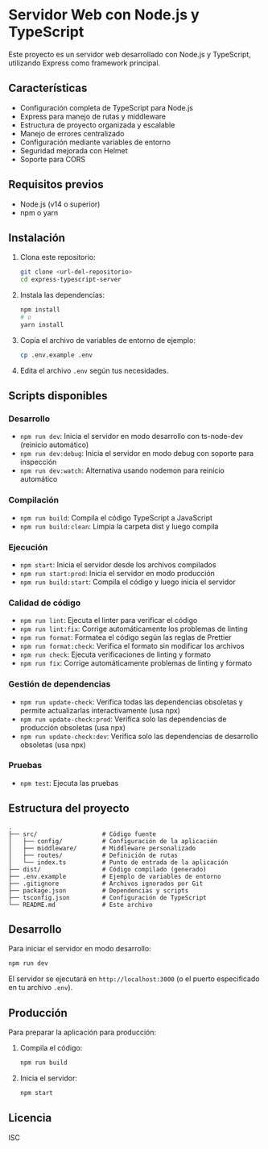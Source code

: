 # Servidor Web con Node.js y TypeScript

Este proyecto es un servidor web desarrollado con Node.js y TypeScript, utilizando Express como framework principal.

## Características

- Configuración completa de TypeScript para Node.js
- Express para manejo de rutas y middleware
- Estructura de proyecto organizada y escalable
- Manejo de errores centralizado
- Configuración mediante variables de entorno
- Seguridad mejorada con Helmet
- Soporte para CORS

## Requisitos previos

- Node.js (v14 o superior)
- npm o yarn

## Instalación

1. Clona este repositorio:
   ```bash
   git clone <url-del-repositorio>
   cd express-typescript-server
   ```

2. Instala las dependencias:
   ```bash
   npm install
   # o
   yarn install
   ```

3. Copia el archivo de variables de entorno de ejemplo:
   ```bash
   cp .env.example .env
   ```

4. Edita el archivo `.env` según tus necesidades.

## Scripts disponibles

### Desarrollo

- `npm run dev`: Inicia el servidor en modo desarrollo con ts-node-dev (reinicio automático)
- `npm run dev:debug`: Inicia el servidor en modo debug con soporte para inspección
- `npm run dev:watch`: Alternativa usando nodemon para reinicio automático

### Compilación

- `npm run build`: Compila el código TypeScript a JavaScript
- `npm run build:clean`: Limpia la carpeta dist y luego compila

### Ejecución

- `npm start`: Inicia el servidor desde los archivos compilados
- `npm run start:prod`: Inicia el servidor en modo producción
- `npm run build:start`: Compila el código y luego inicia el servidor

### Calidad de código

- `npm run lint`: Ejecuta el linter para verificar el código
- `npm run lint:fix`: Corrige automáticamente los problemas de linting
- `npm run format`: Formatea el código según las reglas de Prettier
- `npm run format:check`: Verifica el formato sin modificar los archivos
- `npm run check`: Ejecuta verificaciones de linting y formato
- `npm run fix`: Corrige automáticamente problemas de linting y formato

### Gestión de dependencias

- `npm run update-check`: Verifica todas las dependencias obsoletas y permite actualizarlas interactivamente (usa npx)
- `npm run update-check:prod`: Verifica solo las dependencias de producción obsoletas (usa npx)
- `npm run update-check:dev`: Verifica solo las dependencias de desarrollo obsoletas (usa npx)

### Pruebas

- `npm test`: Ejecuta las pruebas

## Estructura del proyecto

```
.
├── src/                  # Código fuente
│   ├── config/           # Configuración de la aplicación
│   ├── middleware/       # Middleware personalizado
│   ├── routes/           # Definición de rutas
│   └── index.ts          # Punto de entrada de la aplicación
├── dist/                 # Código compilado (generado)
├── .env.example          # Ejemplo de variables de entorno
├── .gitignore            # Archivos ignorados por Git
├── package.json          # Dependencias y scripts
├── tsconfig.json         # Configuración de TypeScript
└── README.md             # Este archivo
```

## Desarrollo

Para iniciar el servidor en modo desarrollo:

```bash
npm run dev
```

El servidor se ejecutará en `http://localhost:3000` (o el puerto especificado en tu archivo `.env`).

## Producción

Para preparar la aplicación para producción:

1. Compila el código:
   ```bash
   npm run build
   ```

2. Inicia el servidor:
   ```bash
   npm start
   ```

## Licencia

ISC
